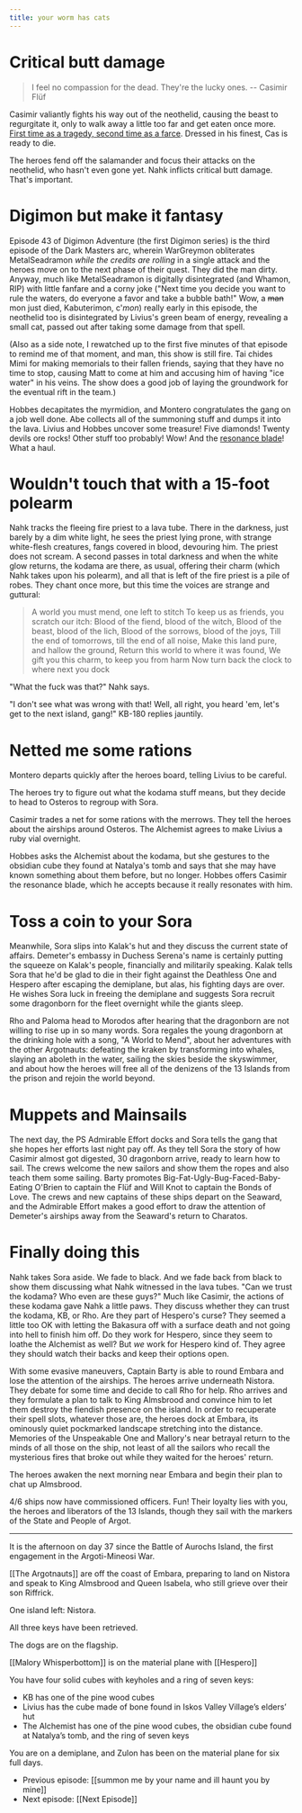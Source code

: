 ```yaml
---
title: your worm has cats
---
```


# Critical butt damage

> I feel no compassion for the dead. They're the lucky ones.
>  -- Casimir Flüf

Casimir valiantly fights his way out of the neothelid, causing the beast to regurgitate it, only to walk away a little too far and get eaten once more. [First time as a tragedy, second time as a farce](https://youtu.be/ZQ7oqmikZDQ?t=46). Dressed in his finest, Cas is ready to die. 

The heroes fend off the salamander and focus their attacks on the neothelid, who hasn't even gone yet. Nahk inflicts critical butt damage. That's important. 

# Digimon but make it fantasy

Episode 43 of Digimon Adventure (the first Digimon series) is the third episode of the Dark Masters arc, wherein WarGreymon obliterates MetalSeadramon *while the credits are rolling* in a single attack and the heroes move on to the next phase of their quest. They did the man dirty. Anyway, much like MetalSeadramon is digitally disintegrated (and Whamon, RIP) with little fanfare and a corny joke ("Next time you decide you want to rule the waters, do everyone a favor and take a bubble bath!" Wow, a ~~man~~ mon just died, Kabuterimon, c'*mon*) really early in this episode, the neothelid too is disintegrated by Livius's green beam of energy, revealing a small cat, passed out after taking some damage from that spell. 

(Also as a side note, I rewatched up to the first five minutes of that episode to remind me of that moment, and man, this show is still fire. Tai chides Mimi for making memorials to their fallen friends, saying that they have no time to stop, causing Matt to come at him and accusing him of having "ice water" in his veins. The show does a good job of laying the groundwork for the eventual rift in the team.)

Hobbes decapitates the myrmidion, and Montero congratulates the gang on a job well done. Abe collects all of the summoning stuff and dumps it into the lava. Livius and Hobbes uncover some treasure! Five diamonds! Twenty devils ore rocks! Other stuff too probably! Wow! And the [resonance blade](https://www.dndbeyond.com/magic-items/1329699-resonance-blade)! What a haul. 

# Wouldn't touch that with a 15-foot polearm

Nahk tracks the fleeing fire priest to a lava tube. There in the darkness, just barely by a dim white light, he sees the priest lying prone, with strange white-flesh creatures, fangs covered in blood, devouring him. The priest does not scream. A second passes in total darkness and when the white glow returns, the kodama are there, as usual, offering their charm (which Nahk takes upon his polearm), and all that is left of the fire priest is a pile of robes. They chant once more, but this time the voices are strange and guttural:       

> A world you must mend, one left to stitch
> To keep us as friends, you scratch our itch:
> Blood of the fiend, blood of the witch,
> Blood of the beast, blood of the lich,
> Blood of the sorrows, blood of the joys, 
> Till the end of tomorrows, till the end of all noise,
> Make this land pure, and hallow the ground,
> Return this world to where it was found,
> We gift you this charm, to keep you from harm
> Now turn back the clock to where next you dock

"What the fuck was that?" Nahk says.

"I don't see what was wrong with that! Well, all right, you heard 'em, let's get to the next island, gang!" KB-180 replies jauntily. 

# Netted me some rations

Montero departs quickly after the heroes board, telling Livius to be careful. 

The heroes try to figure out what the kodama stuff means, but they decide to head to Osteros to regroup with Sora.

Casimir trades a net for some rations with the merrows. They tell the heroes about the airships around Osteros. The Alchemist agrees to make Livius a ruby vial overnight.

Hobbes asks the Alchemist about the kodama, but she gestures to the obsidian cube they found at Natalya's tomb and says that she may have known something about them before, but no longer. Hobbes offers Casimir the resonance blade, which he accepts because it really resonates with him. 

# Toss a coin to your Sora

Meanwhile, Sora slips into Kalak's hut and they discuss the current state of affairs. Demeter's embassy in Duchess Serena's name is certainly putting the squeeze on Kalak's people, financially and militarily speaking. Kalak tells Sora that he'd be glad to die in their fight against the Deathless One and Hespero after escaping the demiplane, but alas, his fighting days are over. He wishes Sora luck in freeing the demiplane and suggests Sora recruit some dragonborn for the fleet overnight while the giants sleep.

Rho and Paloma head to Morodos after hearing that the dragonborn are not willing to rise up in so many words. Sora regales the young dragonborn at the drinking hole with a song, "A World to Mend", about her adventures with the other Argotnauts: defeating the kraken by transforming into whales, slaying an aboleth in the water, sailing the skies beside the skyswimmer, and about how the heroes will free all of the denizens of the 13 Islands from the prison and rejoin the world beyond. 

# Muppets and Mainsails


The next day, the PS Admirable Effort docks and Sora tells the gang that she hopes her efforts last night pay off. As they tell Sora the story of how Casimir almost got digested, 30 dragonborn arrive, ready to learn how to sail. The crews welcome the new sailors and show them the ropes and also teach them some sailing. Barty promotes Big-Fat-Ugly-Bug-Faced-Baby-Eating O'Brien to captain the Flüf and Will Knot to captain the Bonds of Love. The crews and new captains of these ships depart on the Seaward, and the Admirable Effort makes a good effort to draw the attention of Demeter's airships away from the Seaward's return to Charatos. 

# Finally doing this
Nahk takes Sora aside. We fade to black. And we fade back from black to show them discussing what Nahk witnessed in the lava tubes. "Can we trust the kodama? Who even are these guys?" Much like Casimir, the actions of these kodama gave Nahk a little paws. They discuss whether they can trust the kodama, KB, or Rho. Are they part of Hespero's curse? They seemed a little too OK with letting the Bakasura off with a surface death and not going into hell to finish him off. Do they work for Hespero, since they seem to loathe the Alchemist as well? But *we* work for Hespero kind of. They agree they should watch their backs and keep their options open. 

With some evasive maneuvers, Captain Barty is able to round Embara and lose the attention of the airships. The heroes arrive underneath Nistora. They debate for some time and decide to call Rho for help. Rho arrives and they formulate a plan to talk to King Almsbrood and convince him to let them destroy the fiendish presence on the island. In order to recuperate their spell slots, whatever those are, the heroes dock at Embara, its ominously quiet pockmarked landscape stretching into the distance. Memories of the Unspeakable One and Mallory's near betrayal return to the minds of all those on the ship, not least of all the sailors who recall the mysterious fires that broke out while they waited for the heroes' return. 

The heroes awaken the next morning near Embara and begin their plan to chat up Almsbrood. 

4/6 ships now have commissioned officers. Fun! Their loyalty lies with you, the heroes and liberators of the 13 Islands, though they sail with the markers of the State and People of Argot.

----

It is the afternoon on day 37 since the Battle of Aurochs Island, the first engagement in the Argoti-Mineosi War.

[[The Argotnauts]] are off the coast of Embara, preparing to land on Nistora and speak to King Almsbrood and Queen Isabela, who still grieve over their son Riffrick.

One island left: Nistora.

All three keys have been retrieved.

The dogs are on the flagship.

[[Malory Whisperbottom]] is on the material plane with [[Hespero]]

You have four solid cubes with keyholes and a ring of seven keys:

-   KB has one of the pine wood cubes
-   Livius has the cube made of bone found in Iskos Valley Village’s elders’ hut
-   The Alchemist has one of the pine wood cubes, the obsidian cube found at Natalya’s tomb, and the ring of seven keys

You are on a demiplane, and Zulon has been on the material plane for six full days.

- Previous episode: [[summon me by your name and ill haunt you by mine]]
- Next episode: [[Next Episode]]